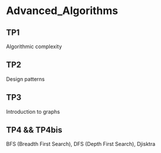 # Advanced_Algorithms
## TP1
Algorithmic complexity
## TP2
Design patterns
## TP3
Introduction to graphs
## TP4 && TP4bis
BFS (Breadth First Search), DFS (Depth First Search), Djisktra
